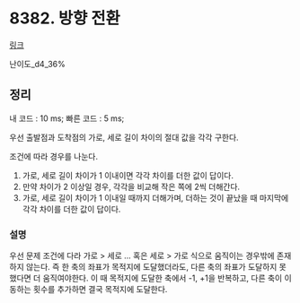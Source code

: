 # 8382. 방향 전환

[링크](https://swexpertacademy.com/main/code/problem/problemDetail.do?contestProbId=AWyNQrCahHcDFAVP&categoryId=AWyNQrCahHcDFAVP&categoryType=CODE)

난이도\_d4_36%

## 정리

내 코드 : 10 ms;
빠른 코드 : 5 ms;

우선 출발점과 도착점의 가로, 세로 길이 차이의 절대 값을 각각 구한다.

조건에 따라 경우를 나눈다.

1. 가로, 세로 길이 차이가 1 이내이면 각각 차이를 더한 값이 답이다.
2. 만약 차이가 2 이상일 경우, 각각을 비교해 작은 쪽에 2씩 더해간다.
3. 가로, 세로 길이 차이가 1 이내일 때까지 더해가며, 더하는 것이 끝났을 때 마지막에 각각 차이를 더한 값이 답이다.

### 설명

우선 문제 조건에 다라 가로 > 세로 ... 혹은 세로 > 가로 식으로 움직이는 경우밖에 존재하지 않는다.
즉 한 축의 좌표가 목적지에 도달했더라도, 다른 축의 좌표가 도달하지 못했다면 더 움직여야한다.
이 때 목적지에 도달한 축에서 -1, +1을 반복하고, 다른 축이 이동하는 횟수를 추가하면 결국 목적지에 도달한다.
